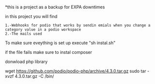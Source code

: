 *this is a project as a backup for EXPA downtimes

in this project you will find

	1.-Webhooks for podio that works by sendin emials when you change a category value in a podio workspace
	2.-The mails used



To make sure eveything is set up execute "sh instal.sh"

if the file fails make sure to instal composer 

donwload php library

wget https://github.com/podio/podio-php/archive/4.3.0.tar.gz
sudo tar -xvzf 4.3.0.tar.gz -C /bin/
